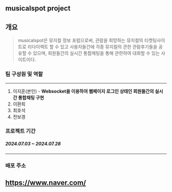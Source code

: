 
## musicalspot project

## 개요
> musicalspot은 뮤지컬 정보 포럼으로써, 관람을 희망하는 뮤지컬의 티켓팅사이트로 리다이렉트 할 수 있고 
> 사용자들간에 각종 뮤지컬의 관한 관람후기들을 공유할 수 있으며,  회원들간의 실시간 통합채팅을 통해 관련하여 
> 대화할 수 있는 사이트이다.

### 팀 구성원 및 역할
---
1. 이지훈(본인) - __Websocket을 이용하여 웹페이지 로그인 상태인 회원들간의 실시간 통합채팅 구현__
2. 이환희
3. 최호석
4. 전보경

### 프로젝트 기간
##### 2024.07.03 ~ 2024.07.28
---
### 배포 주소
<https://www.naver.com/>
---




